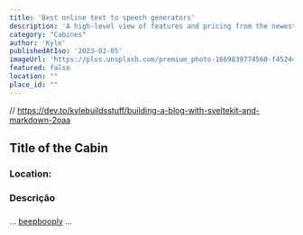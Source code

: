 ```yaml
---
title: 'Best online text to speech generators'
description: 'A high-level view of features and pricing from the newest and best online text to speech generators on the market'
category: "Cabines"
author: 'Kyle'
publishedAtIso: '2023-02-05'
imageUrl: 'https://plus.unsplash.com/premium_photo-1669839774560-f4524492b1d7?q=80&w=1740&auto=format&fit=crop&ixlib=rb-4.0.3&ixid=M3wxMjA3fDB8MHxwaG90by1wYWdlfHx8fGVufDB8fHx8fA%3D%3D'
featured: false
location: ""
place_id: ""
---
```


//  https://dev.to/kylebuildsstuff/building-a-blog-with-sveltekit-and-markdown-2oaa

<script>
...
</script>

## Title of the Cabin
### Location:

### Descrição


###
...
<a href="https://beepbooply.com" target="_blank" rel="noopener noreferrer">beepbooply</a>
...